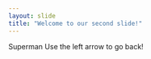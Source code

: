 ```yaml
---
layout: slide
title: "Welcome to our second slide!"
---
```

Superman
Use the left arrow to go back!
